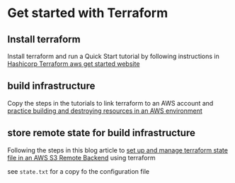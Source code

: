 # Get started with Terraform

## Install terraform

Install terraform and run a Quick Start tutorial by following instructions in [Hashicorp Terraform aws get started website](https://developer.hashicorp.com/terraform/tutorials/aws-get-started/install-cli)

## build infrastructure

Copy the steps in the tutorials to link terraform to an AWS account and [practice building and destroying resources in an AWS environment](https://developer.hashicorp.com/terraform/tutorials/aws-get-started/aws-build)

## store remote state for build infrastructure

Following the steps in this blog article to [set up and manage terraform state file in an AWS S3 Remote Backend](https://dev.to/sre_panchanan/introduction-to-aws-s3-remote-backend-with-terraform-28i7) using terraform

see `state.txt` for a copy fo the configuration file



